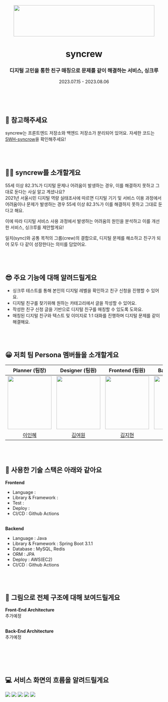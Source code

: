 <div align="center"> <img src="https://github.com/SWH-syncrow/syncrew-backend/assets/74345771/a7a0406a-c009-4969-a6b0-242d58a5615d" width=450 height=100> </div>

# <div align="center">syncrew</div>
### <div align="center">디지털 고민을 통한 친구 매칭으로 문제를 같이 해결하는 서비스, 싱크루</div>  
<div align="center">2023.07.15 - 2023.08.06</div> 
</br></br>
</br></br>

## 📌 참고해주세요
syncrew는 프론트엔드 저장소와 백엔드 저장소가 분리되어 있어요.
자세한 코드는 [SWH-syncrow](https://github.com/orgs/SWH-syncrow/repositories)을 확인해주세요!
</br></br>
</br></br>

## 👏🏼 syncrew를 소개할게요
55세 이상 82.3%가 디지털 문제나 어려움이 발생하는 경우, 이를 해결하지 못하고 그대로 둔다는 사실 알고 계셨나요?  
2021년 서울시민 디지털 역량 실태조사에 따르면 디지털 기기 및 서비스 이용 과정에서 어려움이나 문제가 발생하는 경우 55세 이상 82.3%가 이를 해결하지 못하고 그대로 둔다고 해요.

이에 따라 디지털 서비스 사용 과정에서 발생하는 어려움의 원인을 분석하고 이를 개선한 서비스, 싱크루를 제안할게요!

일치(sync)와 공통 목적의 그룹(crew)의 결합으로, 디지털 문제를 해소하고 친구가 되어 모두 다 같이 성장한다는 의미를 담았어요.
</br></br>
</br></br>

## 😎 주요 기능에 대해 알려드릴게요
- 싱크루 테스트를 통해 본인의 디지털 레벨을 확인하고 친구 신청을 진행할 수 있어요.
- 디지털 친구를 찾기위해 원하는 카테고리에서 글을 작성할 수 있어요.
- 작성한 친구 신청 글을 기반으로 디지털 친구를 매칭할 수 있도록 도와요.
- 매칭된 디지털 친구와 텍스트 및 이미지로 1:1 대화를 진행하며 디지털 문제를 같이 해결해요.
</br></br>
</br></br>

## 😀 저희 팀 Persona 멤버들을 소개할게요
|Planner (팀장)|Designer (팀원)|Frontend (팀원)|Backend (팀원)|Backend (팀원)|
|-------|--------|--------|-------|-------|
|<img src="https://github.com/SWH-syncrow/syncrew-backend/assets/74345771/b18d5aca-3ca9-4b10-9d46-4ad74b19d53a" width=140 height=170>|<img src="https://github.com/SWH-syncrow/syncrew-backend/assets/74345771/98a1ad97-04da-4dd4-89d6-ea46e5482f52" width=140 height=170>|<img src="https://github.com/SWH-syncrow/syncrew-backend/assets/74345771/18b41406-ac5a-49c5-8950-93565afee891" width=140 height=170>|<img src="https://github.com/SWH-syncrow/syncrew-backend/assets/74345771/b1d321b9-f9ee-4354-96e0-ba0d5243878d" width=140 height=170>|<img src="https://github.com/SWH-syncrow/syncrew-backend/assets/74345771/b8f3e6fc-9f67-415a-b087-d7633a579d3e" width=140 height=170>
|<div align="center">[이인혜](https://disquiet.io/@leeinhye)</div>|<div align="center">[김여원]()</div>|<div align="center">[김지현](https://github.com/runru1030)</div>|<div align="center">[김은비](https://github.com/eunb1)</div>|<div align="center">[박소미](https://github.com/fsm12)</div>|

</br></br>

## 🔧 사용한 기술 스택은 아래와 같아요
**Frontend**
- Language : 
- Library & Framework : 
- Test : 
- Deploy : 
- CI/CD : Github Actions
</br></br>

**Backend**
- Language : Java
- Library & Framework : Spring Boot 3.1.1
- Database : MySQL, Redis
- ORM : JPA
- Deploy : AWS(EC2)
- CI/CD : Github Actions
</br></br>
</br></br>

## 🔨 그림으로 전체 구조에 대해 보여드릴게요
**Front-End Architecture**  
추가예정
</br></br>

**Back-End Architecture**  
추가예정

</br></br>
</br></br>

## 💻 서비스 화면의 흐름을 알려드릴게요
<img src="https://github.com/SWH-syncrow/syncrew-backend/assets/74345771/e075ca0c-d74d-4c0b-88e2-d77ac3181a2d">
<img src="https://github.com/SWH-syncrow/syncrew-backend/assets/74345771/a2481dad-92c5-4802-b3a7-ff8a8bacfc84">
<img src="https://github.com/SWH-syncrow/syncrew-backend/assets/74345771/561dfa67-8246-4eaf-ab3f-cfad137225e0">
<img src="https://github.com/SWH-syncrow/syncrew-backend/assets/74345771/cf08dda8-1b5a-4e5f-8cb2-b876faf1f6e1">
<img src="https://github.com/SWH-syncrow/syncrew-backend/assets/74345771/47cab7e6-58a6-4638-9275-e5a7f887ec64">
